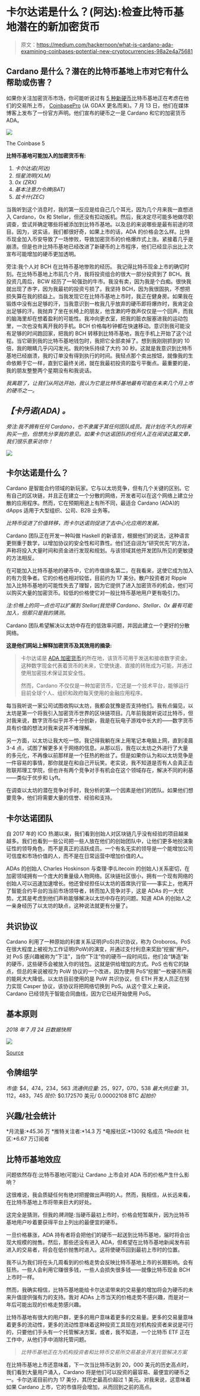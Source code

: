 # 卡尔达诺是什么？(阿达):检查比特币基地潜在的新加密货币

> 原文：<https://medium.com/hackernoon/what-is-cardano-ada-examining-coinbases-potential-new-cryptocurrencies-98a2e4a75681>

## Cardano 是什么？潜在的比特币基地上市对它有什么帮助或伤害？

如果你关注加密货币市场，你可能听说过有 [5 种新硬币](https://www.cnbc.com/2018/07/13/coinbase-considers-five-new-coins-for-its-platform.html)比特币基地正在考虑在他们的交易所上市， [CoinbasePro](http://coinbasepro.com) (从 GDAX 更名而来)。7 月 13 日，他们在媒体博客上发布了一份官方声明。他们宣布的硬币之一是 Cardano 和它的加密货币 ADA。

![](img/0b96a90d61b69edc5b5ef1481e456405.png)

The Coinbase 5

**比特币基地可能加入的加密货币有:**

1.  *卡尔达诺(阿达)*
2.  *恒星流明(XLM)*
3.  *0x (ZRX)*
4.  *基本注意力令牌(BAT)*
5.  *兹卡什(ZEC)*

当我听到这个消息时，我的第一反应是给自己几个耳光，因为几个月来我一直想进入 Cardano，0x 和 Stellar，但还没有扣动扳机。然后，我决定尽可能多地做尽职调查，尝试并确定哪些将被添加到比特币基地。以及总的来说哪些是最有前途的项目。因为，说实话，我们都很好奇，如果上市的话，ADA 的价格会怎么样。比特币现金加入币安导致了一场惨败，导致加密货币的价格爆炸式上涨。紧接着几乎是崩溃。但是也许比特币基地已经改进了新硬币的上市程序，他们已经显示出比上次宣布可能增加的硬币更加透明。

旁注:我个人对 BCH 在比特币基地惨败的经历。
我记得比特币现金上市的确切时刻。在比特币基地上市前几个月，我将投资组合的很大一部分投资到了 BCH。我投资几周后，BCW 经历了一轮强劲的牛市。我没有卖，因为我是个白痴。很快我就出现了赤字，因为我最初的投资亏损了。我坚持 BCH，因为我很固执，不想把损失算在我的损益上。当我发现它在比特币基地上市时，我正在健身房。如果我在锻炼中没有出足够的汗，当我意识到一枚我几乎放弃的硬币即将爆炸时，我肯定会出足够的汗。我抛弃了坐在长椅上的朋友，他含漱的呼救声仅仅是一个回声，而我的脑海里却在想着盈利的可能性。我冲向更衣室，把我的脏衣服塞进我的运动包里，一次也没有离开我的手机。BCH 价格每秒钟都在快速移动。意识到我可能没有足够的时间跑回家，把我的 BCH 转移到比特币基地，我在手机上开始了这个过程。当它砸到我的比特币基地钱包时，我把它全部卖掉了。想到我刚刚抓到的 10 倍，我的眼睛几乎闪闪发光。我的快乐持续了大约 30 秒。这就是我意识到比特币基地已经崩溃，我的订单没有得到执行的时间。我轻点那个卖出按钮，就像我的生命依赖于它一样，直到它最终关闭，就在我最初投资的盈亏平衡点。最重要的是，我的朋友整整两个星期没有和我说话。

*我离题了，让我们从阿达开始，我认为它是比特币基地最有可能在未来几个月上市的硬币之一。*

## ***【卡丹诺(ADA)*** *。*

*旁注:我不拥有任何 Cardano，也不隶属于其任何团队成员。我计划在不久的将来购买一些，但想先分享我的意见。如果卡尔达诺团队的任何人正在阅读这篇文章，我们很乐意采访你！*

![](img/5037554d481265165868355a239cebee.png)

## 卡尔达诺是什么？

Cardano 是智能合约领域的新玩家。它与以太坊竞争，但有几个关键的区别。它有自己的区块链，并且正在建立一个分散的网络，开发者可以在这个网络上建立分散的应用程序。然而，它在预期用途上有所不同，最适合 Cardano (ADA)的 dApps 适用于大型组织、公司、B2B 业务等。

*比特币促进了价值转移，而卡尔达诺则促进了去中心化应用的发展。*

Cardano 团队正在开发一种叫做 Haskell 的新语言，根据他们的说法，这种语言更侧重于数学，以增加协议的安全性和可靠性。他们还自诩为“研究优先”的方法，声称将投入大量时间和资金进行发现和规划。与该领域其他开发团队所见的更敏捷的方法相反。

在可能加入比特币基地的硬币中，它的市值排名第二，在我看来，这使它成为加入的有力竞争者。它的价格也相对较低，目前约为 17 美分。散户投资者对 Ripple 加入比特币基地的可能性失去了理智，因为它提供了进入加密货币的机会，他们可以购买大量的加密货币。较低的价格使它对一般比特币基地用户更有吸引力。

*注:价格上的同一点也可以扩展到 Stellar(我觉得 Cardano、Stellar、0x 最有可能加入，但那只是我的猜测。*

Cardano 团队希望解决以太坊中存在的低效率问题，并因此建立一个更好的分散网络。

**这是他们网站上解释加密货币及其效用的摘录:**

> 卡尔达诺是 [ADA 加密货币](https://www.cardano.org/en/buy-sell-ada/)的所在地，该货币可用于发送和接收数字资金。这种数字现金代表着货币的未来，它使快速、直接的转账成为可能，并通过使用加密技术保证其安全性。
> 
> 然而，Cardano 不仅仅是一种加密货币，它还是一个技术平台，能够运行目前全球个人、组织和政府每天使用的金融应用程序。

每当我听说一家公司试图收购以太坊，我都会犹豫是否支持他们。我有点偏见，以太坊是第一个将我引入加密货币世界的区块链项目。几年前我就听说过比特币，但对我来说，数字货币似乎并不十分创新，我是在玩电子游戏中长大的——数字货币具有价值的想法对我来说并不难理解。

另一方面，以太坊让我大吃一惊。我记得我躺在床上用笔记本电脑上网，直到凌晨 3-4 点，试图了解更多关于网络的信息。从那以后，我在以太坊之外进行了大量的多元化，不再像以前那样是一个狂热的粉丝了。但是如果你认为和以太坊竞争是一件容易的事情，那你就是在和自己开玩笑。老实说，我不知道是否有人会真正击败联邦理工学院，但也许有两个竞争对手有机会在这个领域存在，解决不同的利基——类似于优步和 Lyft。

在调查以太坊的潜在竞争对手时，我分析的第一个因素是他们的团队。如果他们想要竞争，他们将需要大量的信誉、经验和支持。

## 卡尔达诺团队

自 2017 年的 ICO 热潮以来，我们看到创始人对区块链几乎没有经验的项目越来越多。我们也看到一些公司把一些人放在他们的创始团队中，让他们更多地扮演象征性的领导角色，而不是真正的活跃成员。一个有名无实的领导是一个能增加公司可信度和市场价值的人，而不是在日常运营中增加价值的人。

ADAs 的创始人 Charles Hoskinson 与查理·李(Litecoin 的创始人)关系密切，在加密领域拥有一个庞大的重量级人物网络。区块链社区很小，拥有一个现有网络的创始人可以迅速加速增长。他还曾经担任以太坊的首席执行官——事实上，他离开了智能合约平台的当前市场领导者，转而加入竞争对手，这是 ADAs 的一大优势。尤其是考虑到他们声称能够解决以太坊中存在的问题。知道 ADA 的创始人之一亲身经历了以太坊的缺点，这种说法就更有分量了。

## **共识协议**

Cardano 利用了一种原始的利害关系证明(PoS)共识协议，称为 Oroboros。PoS 在很大程度上被视为工作证明(PoW)的演变，并通过支付利息来奖励“挖掘”用户。对 PoS 感兴趣被称为“下注”，当你“下注”你的硬币一段时间后，他们会“铸造”新的硬币，这些硬币会被放入你的钱包。这就是供给增加的方式。PoS 也有它的缺点，但总的来说被视为 PoW 协议的一个改进，因为使用 PoS“挖掘”一枚硬币所需的能耗大大降低。以太坊目前使用的是 PoW 共识协议，但 ETH 开发人员正在努力实现 Casper 协议，该协议将把网络切换到 PoS。从这个意义上来说，Cardano 已经领先于智能合同曲线，因为它已经开始使用 PoS。

## 基本原则

*2018 年 7 月 24 日数据快照*

![](img/36e2ca27b63647edfc1e2a2f5d16627b.png)

[Source](https://coinmarketcap.com/currencies/cardano/)

## **令牌组学**

*市值:* $4，474，234，563
*流通供应量:* 25，927，070，538
*最大供应量:* 31，112，483，745
*现价:* $0.172570 美元/ 0.00002108 BTC
*起拍价*

## 兴趣/社会统计

*月流量:*45.36 万
*推特关注者:*14.3 万
*电报社区:*13092 名成员
*Reddit 社区:*6.67 万订阅者

## 比特币基地效应

问题依然存在:比特币基地(可能)让 Cardano 上市会对 ADA 币的价格产生什么影响？

这很难说，我会质疑任何有绝对把握做出声明的人。然而，我相信，从长远来看，在比特币基地上市将带来巨大的好处。

这完全是猜测，但我的*猜测*是:当硬币最初上市时，价格会短暂飙升，因为比特币基地用户吵着要获得平台上列出的最便宜的硬币。

一旦价格暴涨，ADA 持有者将会把他们的硬币一起送到比特币基地，届时将会出现大规模的抛售。然后，那些还没有进入 ADA，但希望在比特币基地新闻发布前进入的交易者，将会在低价抛售时进入。这将使硬币回到最初上市时的位置。

我不认为我们将在头几周看到的价格走势会反映比特币基地上市的长期影响。会有狂热，一些人会利用它赚很多钱，一些人会损失很多钱——就像比特币现金 BCH 上市时一样。

然而，我确实相信，比特币基地能给卡尔达诺带来的交易量的增加将会为硬币的未来升值提供强有力的支持。我对 ADAs 上市当天的价格走势不感兴趣，而是对一年后可能出现的价格走势感兴趣。

比特币基地有很大的用户群，更多的用户意味着更多的交易量。更多的交易量意味着更多的流动性，更多的流动性意味着这种投资工具现在对机构投资者来说是可行的，只要他们手头有一个托管解决方案，或者，我不知道，一个比特币 ETF 正在工作中，从他们手中消除托管问题。

> *比特币基地正在为机构投资者和比特币交易所交易基金开发托管解决方案*

在比特币基地上市还意味着，下一次当比特币达到 20，000 美元的历史高点时，我们看到大量用户涌入，Cardano 将是他们可以投资的最容易、最便宜的硬币之一。卡尔达诺目前约为 17 美分，其历史最高价超过 1 美元。对我来说，这意味着如果 Cardano 上市，它的市值将会增加，从而回到之前的高点。